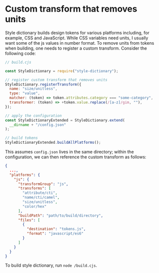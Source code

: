 # Custom transform that removes units

Style dictionary builds design tokens for various platforms including, for example, CSS and JavaScript. While CSS variables need units, I usually want some of the js values in number format. To remove units from tokens when building, one needs to register a custom transform. Consider the following code:

```js
// build.cjs

const StyleDictionary = require("style-dictionary");

// register custom transform that removes units
StyleDictionary.registerTransform({
  name: "size/unitless",
  type: "value",
  matcher: (token) => token.attributes.category === "some-category",
  transformer: (token) => +token.value.replace(/[a-z]/gim, ""),
});

// apply the configuration
const StyleDictionaryExtended = StyleDictionary.extend(
  __dirname + "/config.json"
);

// build tokens
StyleDictionaryExtended.buildAllPlatforms();
```

This assumes `config.json` lives in the same directory; within the configuration, we can then reference the custom transform as follows:

```json
{
  ...,
  "platforms": {
    "js": {
      "transformGroup": "js",
      "transforms": [
        "attribute/cti",
        "name/cti/camel",
        "size/unitless",
        "color/hex"
      ],
      "buildPath": "path/to/build/directory",
      "files": [
        {
          "destination": "tokens.js",
          "format": "javascript/es6"
        }
      ]
    }
  }
}
```

To build style dictionary, run `node /build.cjs`.
